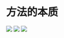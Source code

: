 # 方法的本质
![](https://gitee.com/abnerpei/ap_images/raw/master/iOS/ios_underlying_inquiry/basic/%E6%96%B9%E6%B3%95%E7%9A%84%E6%9C%AC%E8%B4%A8/000.png)
![](https://gitee.com/abnerpei/ap_images/raw/master/iOS/ios_underlying_inquiry/basic/%E6%96%B9%E6%B3%95%E7%9A%84%E6%9C%AC%E8%B4%A8/001.png)
![](https://gitee.com/abnerpei/ap_images/raw/master/iOS/ios_underlying_inquiry/basic/%E6%96%B9%E6%B3%95%E7%9A%84%E6%9C%AC%E8%B4%A8/003.png)